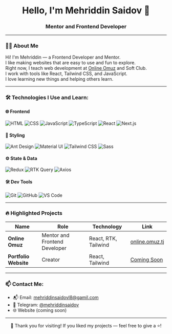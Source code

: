 <h1 align="center">Hello, I'm Mehriddin Saidov 👋</h1>
<h3 align="center">Mentor and Frontend Developer</h3>

---

### 🙋‍♂️ About Me

Hi! I'm Mehriddin — a Frontend Developer and Mentor.  
I like making websites that are easy to use and fun to explore.  
Right now, I teach web development at [Online Omuz](https://online.omuz.tj) and Soft Club.  
I work with tools like React, Tailwind CSS, and JavaScript.  
I love learning new things and helping others learn.

---

### 🛠️ Technologies I Use and Learn:

#### 🌐 Frontend
![HTML](https://img.shields.io/badge/-HTML5-E34F26?logo=html5&logoColor=fff)
![CSS](https://img.shields.io/badge/-CSS3-1572B6?logo=css3&logoColor=fff)
![JavaScript](https://img.shields.io/badge/-JavaScript-F7DF1E?logo=javascript&logoColor=000)
![TypeScript](https://img.shields.io/badge/-TypeScript-3178C6?logo=typescript&logoColor=fff)
![React](https://img.shields.io/badge/-React-20232A?logo=react)
![Next.js](https://img.shields.io/badge/-Next.js-000?logo=nextdotjs)

#### 🎨 Styling
![Ant Design](https://img.shields.io/badge/-Antd-0170FE?logo=ant-design&logoColor=white)
![Material UI](https://img.shields.io/badge/-MUI-007FFF?logo=mui&logoColor=white)
![Tailwind CSS](https://img.shields.io/badge/-Tailwind%20CSS-38B2AC?logo=tailwind-css&logoColor=fff)
![Sass](https://img.shields.io/badge/-Sass-CC6699?logo=sass&logoColor=fff)


#### ⚙️ State & Data
![Redux](https://img.shields.io/badge/-Redux-764ABC?logo=redux&logoColor=fff)
![RTK Query](https://img.shields.io/badge/-RTK--Query-593D88?logo=redux&logoColor=fff)
![Axios](https://img.shields.io/badge/-Axios-5A29E4?logo=axios&logoColor=fff)


#### 🛠 Dev Tools
![Git](https://img.shields.io/badge/-Git-F05032?logo=git&logoColor=fff)
![GitHub](https://img.shields.io/badge/-GitHub-181717?logo=github)
![VS Code](https://img.shields.io/badge/-VS%20Code-007ACC?logo=visual-studio-code)

---

### 🔥 Highlighted Projects

| Name | Role | Technology | Link |
|------|------|------------|------|
| **Online Omuz** | Mentor and Frontend Developer | React, RTK, Tailwind | [online.omuz.tj](https://online.omuz.tj) |
| **Portfolio Website** | Creator | React, Tailwind | [Coming Soon]() |

---

### 📫 Contact Me:

- 📬 Email: mehriddinsaidovl8@gamil.com  
- 💬 Telegram: [@mehriddinsaidov](https://t.me/mehriddinsaidov)  
- 🌐 Website (coming soon)

---

<p align="center">🙏 Thank you for visiting! If you liked my projects — feel free to give a ⭐!</p>
